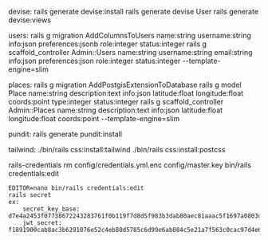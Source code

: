 devise:
    rails generate devise:install
    rails generate devise User
    rails generate devise:views

users:
    rails g migration AddColumnsToUsers name:string username:string info:json preferences:jsonb role:integer status:integer
    rails g scaffold_controller Admin::Users name:string username:string email:string info:json preferences:json role:integer status:integer --template-engine=slim

places:
    rails g migration AddPostgisExtensionToDatabase
    rails g model Place name:string description:text info:json latitude:float longitude:float coords:point type:integer status:integer
    rails g scaffold_controller Admin::Places name:string description:text info:json latitude:float longitude:float coords:point --template-engine=slim


pundit:
    rails generate pundit:install

tailwind:
    ./bin/rails css:install:tailwind
    ./bin/rails css:install:postcss

rails-credentials
    rm config/credentials.yml.enc config/master.key
    bin/rails credentials:edit

    EDITOR=nano bin/rails credentials:edit
    rails secret
    ex:
        secret_key_base: d7e4a2453f07738672243283761f0b119f7d8d5f983b3dab80aec81aaac5f1697a0803da9c4a02b7896efcdee16dc0751f57347a471143e33b5c8e82de1264c0
        jwt_secret: f1891900cab8ac3b6291076e52c4eb80d5785c6d99e6ab084c5e21a7f563c0cac97d4e62b7f9ecf7fd2559cf177e90cfddd7e4320f9f44b3a5336f0c1d9bb7d4



